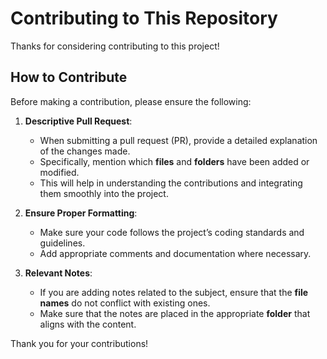 # Contributing to This Repository

Thanks for considering contributing to this project!

## How to Contribute

Before making a contribution, please ensure the following:

1. **Descriptive Pull Request**: 
   - When submitting a pull request (PR), provide a detailed explanation of the changes made.
   - Specifically, mention which **files** and **folders** have been added or modified.
   - This will help in understanding the contributions and integrating them smoothly into the project.

2. **Ensure Proper Formatting**: 
   - Make sure your code follows the project’s coding standards and guidelines.
   - Add appropriate comments and documentation where necessary.

3. **Relevant Notes**:
   - If you are adding notes related to the subject, ensure that the **file names** do not conflict with existing ones.
   - Make sure that the notes are placed in the appropriate **folder** that aligns with the content.

Thank you for your contributions!
